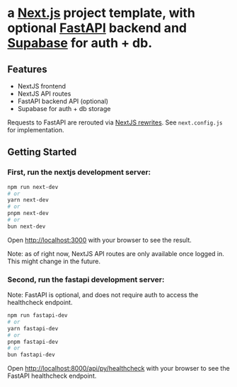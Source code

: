 # a [Next.js](https://nextjs.org) project template, with optional [FastAPI](https://fastapi.tiangolo.com/) backend and [Supabase](https://supabase.com/) for auth + db.

## Features

- NextJS frontend
- NextJS API routes
- FastAPI backend API (optional)
- Supabase for auth + db storage

Requests to FastAPI are rerouted via [NextJS rewrites](https://nextjs.org/docs/app/api-reference/config/next-config-js/rewrites). See `next.config.js` for implementation.

## Getting Started

### First, run the nextjs development server:

```bash
npm run next-dev
# or
yarn next-dev
# or
pnpm next-dev
# or
bun next-dev
```

Open [http://localhost:3000](http://localhost:3000) with your browser to see the result.

Note: as of right now, NextJS API routes are only available once logged in. This might change in the future.

### Second, run the fastapi development server:

Note: FastAPI is optional, and does not require auth to access the healthcheck endpoint.

```bash
npm run fastapi-dev
# or
yarn fastapi-dev
# or
pnpm fastapi-dev
# or
bun fastapi-dev
```

Open [http://localhost:8000/api/py/healthcheck](http://localhost:8000/api/py/healthcheck) with your browser to see the FastAPI healthcheck endpoint.

#
